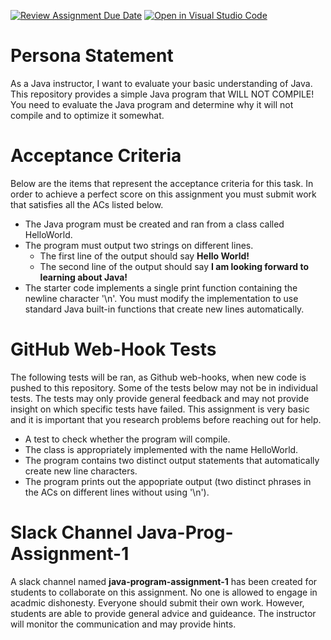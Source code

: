 [![Review Assignment Due Date](https://classroom.github.com/assets/deadline-readme-button-24ddc0f5d75046c5622901739e7c5dd533143b0c8e959d652212380cedb1ea36.svg)](https://classroom.github.com/a/C2FRWbfj)
[![Open in Visual Studio Code](https://classroom.github.com/assets/open-in-vscode-718a45dd9cf7e7f842a935f5ebbe5719a5e09af4491e668f4dbf3b35d5cca122.svg)](https://classroom.github.com/online_ide?assignment_repo_id=11706312&assignment_repo_type=AssignmentRepo)
# Persona Statement
As a Java instructor, I want to evaluate your basic understanding of Java.  This repository provides a simple Java program that WILL NOT COMPILE!  You need to evaluate the Java program and determine why it will not compile and to optimize it somewhat.

# Acceptance Criteria
Below are the items that represent the acceptance criteria for this task.  In order to achieve a perfect score on this assignment you must submit work that satisfies all the ACs listed below.

- The Java program must be created and ran from a class called HelloWorld.
- The program must output two strings on different lines.
  - The first line of the output should say **Hello World!**
  - The second line of the output should say **I am looking forward to learning about Java!**
- The starter code implements a single print function containing the newline character '\n'. You must modify the implementation to use standard Java built-in functions that create new lines automatically.  

# GitHub Web-Hook Tests
The following tests will be ran, as Github web-hooks, when new code is pushed to this repository. Some of the tests below may not be in individual tests.  The tests may only provide general feedback and may not provide insight on which specific tests have failed.  This assignment is very basic and it is important that you research problems before reaching out for help.  

- A test to check whether the program will compile.
- The class is appropriately implemented with the name HelloWorld.
- The program contains two distinct output statements that automatically create new line characters.
- The program prints out the appopriate output (two distinct phrases in the ACs on different lines without using '\n').

# Slack Channel **Java-Prog-Assignment-1**

A slack channel named **java-program-assignment-1** has been created for students to collaborate on this assignment.  No one is allowed to engage in acadmic dishonesty. Everyone should submit their own work.  However, students are able to provide general advice and guideance.  The instructor will monitor the communication and may provide hints.
